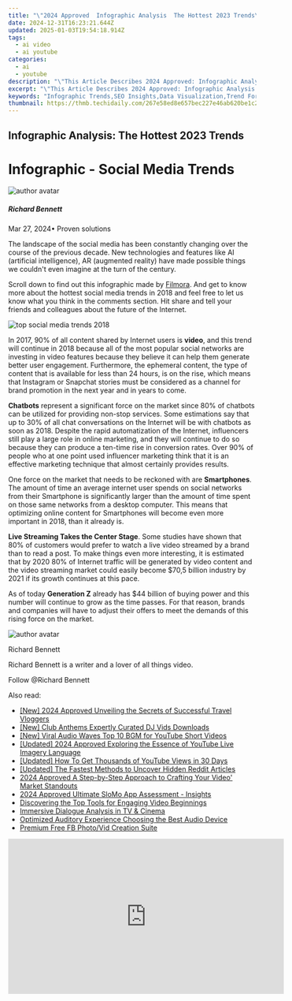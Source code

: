 ```yaml
---
title: "\"2024 Approved  Infographic Analysis  The Hottest 2023 Trends\""
date: 2024-12-31T16:23:21.644Z
updated: 2025-01-03T19:54:18.914Z
tags:
  - ai video
  - ai youtube
categories:
  - ai
  - youtube
description: "\"This Article Describes 2024 Approved: Infographic Analysis: The Hottest 2023 Trends\""
excerpt: "\"This Article Describes 2024 Approved: Infographic Analysis: The Hottest 2023 Trends\""
keywords: "Infographic Trends,SEO Insights,Data Visualization,Trend Forecasting,Market Analysis,Design Patterns,Yearly Trends Guide"
thumbnail: https://thmb.techidaily.com/267e58ed8e657bec227e46ab620be1c2e14c4f8b57ea6339fec6ad11dc29f884.jpg
---
```


## Infographic Analysis: The Hottest 2023 Trends

# Infographic - Social Media Trends

![author avatar](https://images.wondershare.com/filmora/article-images/richard-bennett.jpg)

##### Richard Bennett

 Mar 27, 2024• Proven solutions

The landscape of the social media has been constantly changing over the course of the previous decade. New technologies and features like AI (artificial intelligence), AR (augmented reality) have made possible things we couldn't even imagine at the turn of the century.

Scroll down to find out this infographic made by [Filmora](https://tools.techidaily.com/wondershare/filmora/download/). And get to know more about the hottest social media trends in 2018 and feel free to let us know what you think in the comments section. Hit share and tell your friends and colleagues about the future of the Internet.

![top social media trends 2018](https://images.wondershare.com/filmora/article-images/top-social-media-trends-2018.jpg)

In 2017, 90% of all content shared by Internet users is **video**, and this trend will continue in 2018 because all of the most popular social networks are investing in video features because they believe it can help them generate better user engagement. Furthermore, the ephemeral content, the type of content that is available for less than 24 hours, is on the rise, which means that Instagram or Snapchat stories must be considered as a channel for brand promotion in the next year and in years to come.

**Chatbots** represent a significant force on the market since 80% of chatbots can be utilized for providing non-stop services. Some estimations say that up to 30% of all chat conversations on the Internet will be with chatbots as soon as 2018\. Despite the rapid automatization of the Internet, influencers still play a large role in online marketing, and they will continue to do so because they can produce a ten-time rise in conversion rates. Over 90% of people who at one point used influencer marketing think that it is an effective marketing technique that almost certainly provides results.

One force on the market that needs to be reckoned with are **Smartphones**. The amount of time an average internet user spends on social networks from their Smartphone is significantly larger than the amount of time spent on those same networks from a desktop computer. This means that optimizing online content for Smartphones will become even more important in 2018, than it already is.

**Live Streaming Takes the Center Stage**. Some studies have shown that 80% of customers would prefer to watch a live video streamed by a brand than to read a post. To make things even more interesting, it is estimated that by 2020 80% of Internet traffic will be generated by video content and the video streaming market could easily become $70,5 billion industry by 2021 if its growth continues at this pace.

As of today **Generation Z** already has $44 billion of buying power and this number will continue to grow as the time passes. For that reason, brands and companies will have to adjust their offers to meet the demands of this rising force on the market.

![author avatar](https://images.wondershare.com/filmora/article-images/richard-bennett.jpg)

Richard Bennett

Richard Bennett is a writer and a lover of all things video.

Follow @Richard Bennett

<ins class="adsbygoogle"
     style="display:block"
     data-ad-format="autorelaxed"
     data-ad-client="ca-pub-7571918770474297"
     data-ad-slot="1223367746"></ins>

<ins class="adsbygoogle"
     style="display:block"
     data-ad-client="ca-pub-7571918770474297"
     data-ad-slot="8358498916"
     data-ad-format="auto"
     data-full-width-responsive="true"></ins>

<span class="atpl-alsoreadstyle">Also read:</span>
<div><ul>
<li><a href="https://youtube-webster.techidaily.com/024-approved-unveiling-the-secrets-of-successful-travel-vloggers/"><u>[New] 2024 Approved Unveiling the Secrets of Successful Travel Vloggers</u></a></li>
<li><a href="https://youtube-webster.techidaily.com/lub-anthems-expertly-curated-dj-vids-downloads/"><u>[New] Club Anthems Expertly Curated DJ Vids Downloads</u></a></li>
<li><a href="https://youtube-docs.techidaily.com/iral-audio-waves-top-10-bgm-for-youtube-short-videos/"><u>[New] Viral Audio Waves Top 10 BGM for YouTube Short Videos</u></a></li>
<li><a href="https://youtube-webster.techidaily.com/ed-2024-approved-exploring-the-essence-of-youtube-live-imagery-language/"><u>[Updated] 2024 Approved Exploring the Essence of YouTube Live Imagery Language</u></a></li>
<li><a href="https://facebook-video-share.techidaily.com/updated-how-to-get-thousands-of-youtube-views-in-30-days/"><u>[Updated] How To Get Thousands of YouTube Views in 30 Days</u></a></li>
<li><a href="https://some-skills.techidaily.com/updated-the-fastest-methods-to-uncover-hidden-reddit-articles/"><u>[Updated] The Fastest Methods to Uncover Hidden Reddit Articles</u></a></li>
<li><a href="https://youtube-webster.techidaily.com/approved-a-step-by-step-approach-to-crafting-your-video-market-standouts/"><u>2024 Approved A Step-by-Step Approach to Crafting Your Video' Market Standouts</u></a></li>
<li><a href="https://some-approaches.techidaily.com/2024-approved-ultimate-slomo-app-assessment-insights/"><u>2024 Approved Ultimate SloMo App Assessment - Insights</u></a></li>
<li><a href="https://youtube-webster.techidaily.com/vering-the-top-tools-for-engaging-video-beginnings/"><u>Discovering the Top Tools for Engaging Video Beginnings</u></a></li>
<li><a href="https://mondly-stories.techidaily.com/immersive-dialogue-analysis-in-tv-and-cinema/"><u>Immersive Dialogue Analysis in TV & Cinema</u></a></li>
<li><a href="https://extra-lessons.techidaily.com/optimized-auditory-experience-choosing-the-best-audio-device/"><u>Optimized Auditory Experience Choosing the Best Audio Device</u></a></li>
<li><a href="https://facebook-video-content.techidaily.com/premium-free-fb-photovid-creation-suite/"><u>Premium Free FB Photo/Vid Creation Suite</u></a></li>
</ul></div>

<!-- affiliate ads begin -->
<iframe width="560" height="315" src="https://www.youtube.com/embed/8Y-k_3N-0OI?si=1J-aFBXLJl5b3x4h" title="YouTube video player" frameborder="0" allow="accelerometer; autoplay; clipboard-write; encrypted-media; gyroscope; picture-in-picture; web-share" referrerpolicy="strict-origin-when-cross-origin" allowfullscreen></iframe>
<!-- affiliate ads end -->

